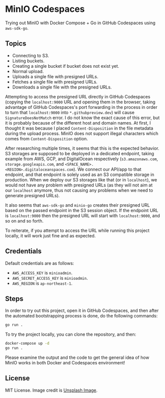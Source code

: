 # MinIO Codespaces

Trying out MinIO with Docker Compose + Go in GitHub Codespaces using `aws-sdk-go`.

## Topics

- Connecting to S3.
- Listing buckets.
- Creating a single bucket if bucket does not exist yet.
- Normal upload.
- Uploads a single file with presigned URLs.
- Fetches a single file with presigned URLs.
- Downloads a single file with the presigned URLs.

Attempting to access the presigned URL directly in GitHub Codespaces (copying the `localhost:9000` URL and opening them in the browser, taking advantage of GitHub Codespaces's port forwarding in the process in order to turn that `localhost:9000` into `*.githubpreview.dev`) will cause `SignatureDoesNotMatch` error. I do not know the exact cause of this error, but it is probably because of the different host and domain names. At first, I thought it was because I placed `Content-Disposition` in the file metadata during the upload process. MinIO does not support illegal characters which comes from `Content-Disposition` option.

After researching multiple times, it seems that this is the expected behavior. S3 storages are supposed to be deployed in a dedicated endpoint, taking example from AWS, GCP, and DigitalOcean respectively (`s3.amazonaws.com`, `storage.googleapis.com`, and `<SPACE_NAME>.<REGION>.digitaloceanspaces.com`). We connect our API/app to that endpoint, and that endpoint is solely used as an S3 compatible storage in production. When we deploy our S3 storages like that (or in `localhost`), we would not have any problem with presigned URLs (as they will not aim at our `localhost` anymore, thus not causing any problems when we need to generate presigned URLs).

It also seems that `aws-sdk-go` and `minio-go` creates their presigned URL based on the passed endpoint in the S3 session object. If the endpoint URL is `localhost:9000` then the presigned URL will start with `localhost:9000`, and so on and so forth.

To reiterate, if you attempt to access the URL while running this project locally, it will work just fine and as expected.

## Credentials

Default credentials are as follows:

- `AWS_ACCESS_KEY` is `minioadmin`.
- `AWS_SECRET_ACCESS_KEY` is `minioadmin`.
- `AWS_REGION` is `ap-northeast-1`.

## Steps

In order to try out this project, open it in GitHub Codespaces, and then after the automated bootstrapping process is done, do the following commands:

```bash
go run .
```

To try the project locally, you can clone the repository, and then:

```bash
docker-compose up -d
go run .
```

Please examine the output and the code to get the general idea of how MinIO works in both Docker and Codespaces environment!

## License

MIT License. Image credit is [Unsplash Image](https://unsplash.com/photos/2wcfY2qeFFE).

